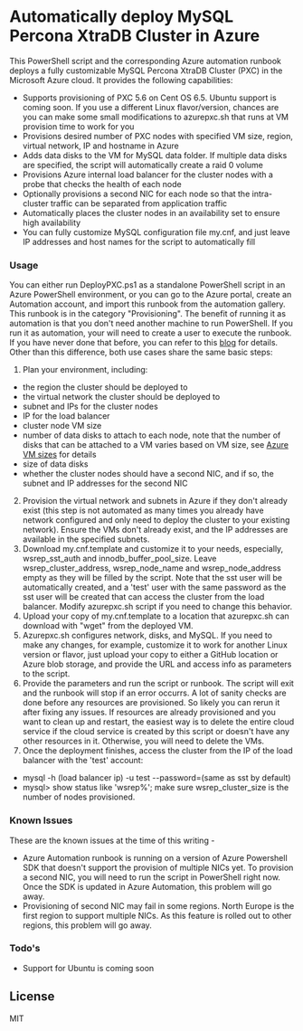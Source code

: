 # Automatically deploy MySQL Percona XtraDB Cluster in Azure

This PowerShell script and the corresponding Azure automation runbook deploys a fully customizable MySQL Percona XtraDB Cluster (PXC) in the Microsoft Azure cloud.  It provides the following capabilities:

  - Supports provisioning of PXC 5.6 on Cent OS 6.5.  Ubuntu support is coming soon.  If you use a different Linux flavor/version, chances are you can make some small modifications to azurepxc.sh that runs at VM provision time to work for you
  - Provisions desired number of PXC nodes with specified VM size, region, virtual network, IP and hostname in Azure
  - Adds data disks to the VM for MySQL data folder.  If multiple data disks are specified, the script will automatically create a raid 0 volume
  - Provisions Azure internal load balancer for the cluster nodes with a probe that checks the health of each node
  - Optionally provisions a second NIC for each node so that the intra-cluster traffic can be separated from application traffic
  - Automatically places the cluster nodes in an availability set to ensure high availability
  - You can fully customize MySQL configuration file my.cnf, and just leave IP addresses and host names for the script to automatically fill

### Usage

You can either run DeployPXC.ps1 as a standalone PowerShell script in an Azure PowerShell environment, or you can go to the Azure portal, create an Automation account, and import this runbook from the automation gallery.  This runbook is in the category "Provisioning".  The benefit of running it as automation is that you don't need another machine to run PowerShell.  If you run it as automation, your will need to create a user to execute the runbook.  If you have never done that before, you can refer to this [blog](http://azure.microsoft.com/blog/2014/08/27/azure-automation-authenticating-to-azure-using-azure-active-directory/) for details.  Other than this difference, both use cases share the same basic steps:

 1. Plan your environment, including: 
- the region the cluster should be deployed to
- the virtual network the cluster should be deployed to
- subnet and IPs for the cluster nodes
- IP for the load balancer 
- cluster node VM size 
- number of data disks to attach to each node, note that the number of disks that can be attached to a VM varies based on VM size, see [Azure VM    sizes](http://msdn.microsoft.com/en-us/library/azure/dn197896.aspx)    for details 
- size of data disks 
- whether the cluster nodes should have a second NIC, and if so, the subnet and IP addresses for the second  NIC
 2. Provision the virtual network and subnets in Azure if they don't already exist (this step is not automated as many times you already have network configured and only need to deploy the cluster to your existing network).  Ensure the VMs don't already exist, and the IP addresses are available in the specified subnets.
 3. Download my.cnf.template and customize it to your needs, especially, wsrep_sst_auth and innodb_buffer_pool_size.  Leave wsrep_cluster_address, wsrep_node_name and wsrep_node_address empty as they will be filled by the script.  Note that the sst user will be automatically created, and a 'test' user with the same password as the sst user will be created that can access the cluster from the load balancer.  Modify azurepxc.sh script if you need to change this behavior.
 4. Upload your copy of my.cnf.template to a location that azurepxc.sh can download with "wget" from the deployed VM. 
 5. Azurepxc.sh configures network, disks, and MySQL.  If you need to make any changes, for example, customize it to work for another Linux version or flavor, just upload your copy to either a GitHub location or Azure blob storage, and provide the URL and access info as parameters to the script. 
 6. Provide the parameters and run the script or runbook.  The script will exit and the runbook will stop if an error occurrs.  A lot of sanity checks are done before any resources are provisioned.  So likely you can rerun it after fixing any issues.  If resources are already provisioned and you want to clean up and restart, the easiest way is to delete the entire cloud service if the cloud service is created by this script or doesn't have any other resources in it.  Otherwise, you will need to delete the VMs. 
 7. Once the deployment finishes, access the cluster from the IP of the load balancer with the 'test' account:
- mysql -h (load balancer ip) -u test --password=(same as sst by default)
- mysql> show status like 'wsrep%';
 make sure wsrep_cluster_size is the number of nodes provisioned.

### Known Issues

These are the known issues at the time of this writing - 

 - Azure Automation runbook is running on a version of Azure Powershell
   SDK that doesn't support the provision of multiple NICs yet.  To
   provision a second NIC, you will need to run the script in PowerShell
   right now.  Once the SDK is updated in Azure Automation, this problem
   will go away.
 - Provisioning of second NIC may fail in some regions. 
   North Europe is the first region to support multiple NICs.  As this
   feature is rolled out to other regions, this problem will go away.

### Todo's

 - Support for Ubuntu is coming soon

License
----
MIT
